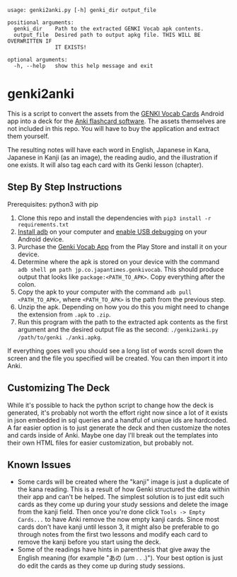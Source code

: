 ```
usage: genki2anki.py [-h] genki_dir output_file

positional arguments:
  genki_dir    Path to the extracted GENKI Vocab apk contents.
  output_file  Desired path to output apkg file. THIS WILL BE OVERWRITTEN IF
               IT EXISTS!

optional arguments:
  -h, --help   show this help message and exit
```


# genki2anki
This is a script to convert the assets from the
[GENKI Vocab Cards](https://play.google.com/store/apps/details?id=jp.co.japantimes.genkivocab)
Android app into a deck for the [Anki flashcard software](https://apps.ankiweb.net/).
The assets themselves are not included in this repo.
You will have to buy the application and extract them yourself.

The resulting notes will have each word in English, Japanese in Kana, Japanese
in Kanji (as an image), the reading audio, and the illustration if one exists.
It will also tag each card with its Genki lesson (chapter).


## Step By Step Instructions
Prerequisites: python3 with pip
1. Clone this repo and install the dependencies with `pip3 install -r requirements.txt`
2. [Install adb](https://developer.android.com/studio/index.html#downloads) on
   your computer and
   [enable USB debugging](https://www.howtogeek.com/129728/how-to-access-the-developer-options-menu-and-enable-usb-debugging-on-android-4.2/)
   on your Android device.
3. Purchase the [Genki Vocab App](http://example.com) from the Play Store and
   install it on your device.
4. Determine where the apk is stored on your device with the command `adb shell
   pm path jp.co.japantimes.genkivocab`. This should produce output that looks
   like `package:<PATH_TO_APK>`. Copy everything after the colon.
5. Copy the apk to your computer with the command `adb pull <PATH_TO_APK>`,
   where `<PATH_TO_APK>` is the path from the previous step.
6. Unzip the apk. Depending on how you do this you might need to change the
   extension from `.apk` to `.zip`.
7. Run this program with the path to the extracted apk contents as the first
   argument and the desired output file as the second: `./genki2anki.py
   /path/to/genki ./anki.apkg`.

If everything goes well you should see a long list of words scroll down the
screen and the file you specified will be created. You can then import it into
Anki.


## Customizing The Deck
While it's possible to hack the python script to change how the deck is
generated, it's probably not worth the effort right now since a lot of it exists
in json embedded in sql queries and a handful of unique ids are hardcoded. A far
easier option is to just generate the deck and then customize the notes and
cards inside of Anki. Maybe one day I'll break out the templates into their own
HTML files for easier customization, but probably not.


## Known Issues
* Some cards will be created where the "kanji" image is just a duplicate of the
  kana reading. This is a result of how Genki structured the data within their
  app and can't be helped. The simplest solution is to just edit such cards as
  they come up during your study sessions and delete the image from the kanji
  field. Then once you're done click `Tools -> Empty Cards...` to have Anki
  remove the now empty kanji cards. Since most cards don't have kanji until
  lesson 3, it might also be preferable to go through notes from the first two
  lessons and modify each card to remove the kanji before you start using the
  deck.
* Some of the readings have hints in parenthesis that give away the English
  meaning (for example "あの (um . . .)"). Your best option is just do edit the
  cards as they come up during study sessions.
